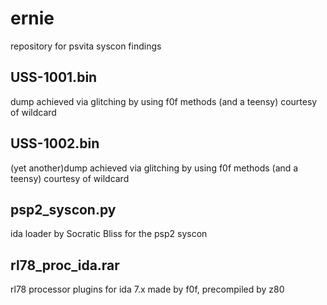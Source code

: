 # ernie
repository for psvita syscon findings

## USS-1001.bin
dump achieved via glitching by using f0f methods (and a teensy) courtesy of wildcard

## USS-1002.bin
(yet another)dump achieved via glitching by using f0f methods (and a teensy) courtesy of wildcard

## psp2_syscon.py
ida loader by Socratic Bliss for the psp2 syscon

## rl78_proc_ida.rar
rl78 processor plugins for ida 7.x made by f0f, precompiled by z80
